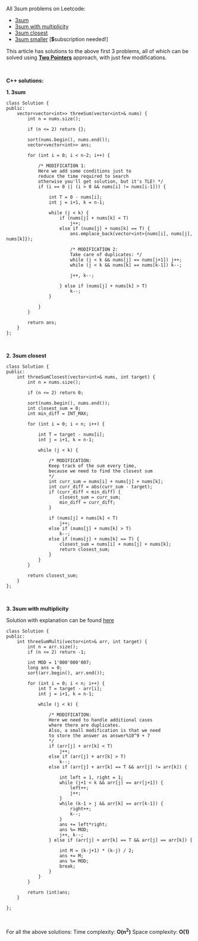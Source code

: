 All 3sum problems on Leetcode:
* [3sum](https://leetcode.com/problems/3sum/)
* [3sum with multiplicity](https://leetcode.com/problems/3sum-with-multiplicity)
* [3sum closest](https://leetcode.com/problems/3sum-closest/)
* [3sum smaller](https://leetcode.com/problems/3sum-smaller/) [💲subscription needed!] 

This article has solutions to the above first 3 problems, all of which can be solved using **[Two Pointers](https://leetcode.com/tag/two-pointers/)** approach, with just few modifications.

<br>

**C++ solutions:**

**1. 3sum**

```
class Solution {
public:
    vector<vector<int>> threeSum(vector<int>& nums) {
        int n = nums.size();
        
        if (n <= 2) return {};
        
        sort(nums.begin(), nums.end());
        vector<vector<int>> ans;
        
        for (int i = 0; i < n-2; i++) {
            
            /* MODIFICATION 1:
            Here we add some conditions just to
            reduce the time required to search 
            otherwise you'll get solution, but it's TLE! */
            if (i == 0 || (i > 0 && nums[i] != nums[i-1])) {
            
                int T = 0 - nums[i];
                int j = i+1, k = n-1;

                while (j < k) {
                    if (nums[j] + nums[k] < T)
                        j++;
                    else if (nums[j] + nums[k] == T) {
                        ans.emplace_back(vector<int>{nums[i], nums[j], nums[k]});

                        /* MODIFICATION 2:
                        Take care of duplicates: */
                        while (j < k && nums[j] == nums[j+1]) j++;
                        while (j < k && nums[k] == nums[k-1]) k--;

                        j++, k--;

                    } else if (nums[j] + nums[k] > T)
                        k--;
                }
            
            }
        }
        
        return ans;
    }
};
```

<br>

**2. 3sum closest**

```
class Solution {
public:
    int threeSumClosest(vector<int>& nums, int target) {
        int n = nums.size();
        
        if (n <= 2) return 0;
        
        sort(nums.begin(), nums.end());
        int closest_sum = 0;
        int min_diff = INT_MAX;
        
        for (int i = 0; i < n; i++) {

            int T = target - nums[i];
            int j = i+1, k = n-1;
            
            while (j < k) {
                
                /* MODIFICATION: 
                Keep track of the sum every time,
                because we need to find the closest sum
                */
                int curr_sum = nums[i] + nums[j] + nums[k];
                int curr_diff = abs(curr_sum - target);
                if (curr_diff < min_diff) {
                    closest_sum = curr_sum;
                    min_diff = curr_diff;
                }
                
                if (nums[j] + nums[k] < T)
                    j++;
                else if (nums[j] + nums[k] > T)
                    k--;
                else if (nums[j] + nums[k] == T) {
                    closest_sum = nums[i] + nums[j] + nums[k];
                    return closest_sum;
                }
            }
        }
        
        return closest_sum;
    }
};
```

<br>

**3. 3sum with multiplicity**

Solution with explanation can be found [here](https://leetcode.com/problems/3sum-with-multiplicity/discuss/1918974/Comprehensive-explanation-in-comments-C++-Two-pointer-approach)

```
class Solution {
public:
    int threeSumMulti(vector<int>& arr, int target) {
        int n = arr.size();
        if (n <= 2) return -1;
        
        int MOD = 1'000'000'007;
        long ans = 0;
        sort(arr.begin(), arr.end());
        
        for (int i = 0; i < n; i++) {
            int T = target - arr[i];
            int j = i+1, k = n-1;

            while (j < k) {
                
                /* MODIFICATION: 
                Here we need to handle additional cases
                where there are duplicates.
                Also, a small modification is that we need
                to store the answer as answer%10^9 + 7
                */
                if (arr[j] + arr[k] < T)
                    j++;
                else if (arr[j] + arr[k] > T)
                    k--;
                else if (arr[j] + arr[k] == T && arr[j] != arr[k]) {
                    
                    int left = 1, right = 1;
                    while (j+1 < k && arr[j] == arr[j+1]) {
                        left++;
                        j++;
                    }
                    while (k-1 > j && arr[k] == arr[k-1]) {
                        right++;
                        k--;
                    }
                    ans += left*right;
                    ans %= MOD;
                    j++, k--;
                } else if (arr[j] + arr[k] == T && arr[j] == arr[k]) {
                    
                    int M = (k-j+1) * (k-j) / 2;
                    ans += M;
                    ans %= MOD;
                    break;
                }
            }
        }
        
        return (int)ans;
    }
    
};
```

<br>

For all the above solutions:
Time complexity: **O(n<sup>2</sup>)**
Space complexity: **O(1)**

<br>
